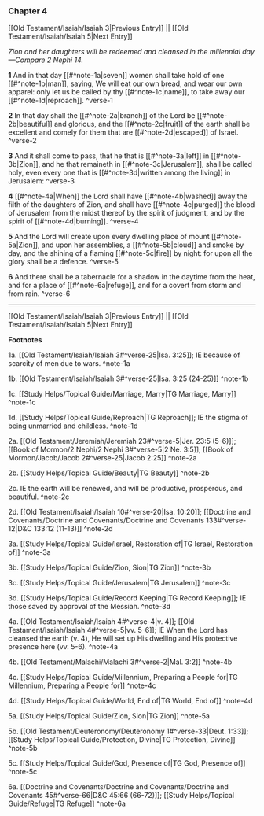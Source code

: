 ### Chapter 4

[[Old Testament/Isaiah/Isaiah 3|Previous Entry]]  ||  [[Old Testament/Isaiah/Isaiah 5|Next Entry]]

*Zion and her daughters will be redeemed and cleansed in the millennial day—Compare 2 Nephi 14.*

**1**  And in that day [[#^note-1a|seven]] women shall take hold of one [[#^note-1b|man]], saying, We will eat our own bread, and wear our own apparel: only let us be called by thy [[#^note-1c|name]], to take away our [[#^note-1d|reproach]]. ^verse-1

**2**  In that day shall the [[#^note-2a|branch]] of the Lord be [[#^note-2b|beautiful]] and glorious, and the [[#^note-2c|fruit]] of the earth shall be excellent and comely for them that are [[#^note-2d|escaped]] of Israel. ^verse-2

**3**  And it shall come to pass, that he that is [[#^note-3a|left]] in [[#^note-3b|Zion]], and he that remaineth in [[#^note-3c|Jerusalem]], shall be called holy, even every one that is [[#^note-3d|written among the living]] in Jerusalem: ^verse-3

**4**  [[#^note-4a|When]] the Lord shall have [[#^note-4b|washed]] away the filth of the daughters of Zion, and shall have [[#^note-4c|purged]] the blood of Jerusalem from the midst thereof by the spirit of judgment, and by the spirit of [[#^note-4d|burning]]. ^verse-4

**5**  And the Lord will create upon every dwelling place of mount [[#^note-5a|Zion]], and upon her assemblies, a [[#^note-5b|cloud]] and smoke by day, and the shining of a flaming [[#^note-5c|fire]] by night: for upon all the glory shall be a defence. ^verse-5

**6**  And there shall be a tabernacle for a shadow in the daytime from the heat, and for a place of [[#^note-6a|refuge]], and for a covert from storm and from rain. ^verse-6


---
[[Old Testament/Isaiah/Isaiah 3|Previous Entry]]  ||  [[Old Testament/Isaiah/Isaiah 5|Next Entry]]


**Footnotes**


1a. [[Old Testament/Isaiah/Isaiah 3#^verse-25|Isa. 3:25]]; IE because of scarcity of men due to wars.  ^note-1a

1b. [[Old Testament/Isaiah/Isaiah 3#^verse-25|Isa. 3:25 (24-25)]] ^note-1b

1c. [[Study Helps/Topical Guide/Marriage, Marry|TG Marriage, Marry]] ^note-1c

1d. [[Study Helps/Topical Guide/Reproach|TG Reproach]]; IE the stigma of being unmarried and childless.  ^note-1d

2a. [[Old Testament/Jeremiah/Jeremiah 23#^verse-5|Jer. 23:5 (5-6)]]; [[Book of Mormon/2 Nephi/2 Nephi 3#^verse-5|2 Ne. 3:5]]; [[Book of Mormon/Jacob/Jacob 2#^verse-25|Jacob 2:25]] ^note-2a

2b. [[Study Helps/Topical Guide/Beauty|TG Beauty]] ^note-2b

2c. IE the earth will be renewed, and will be productive, prosperous, and beautiful. ^note-2c

2d. [[Old Testament/Isaiah/Isaiah 10#^verse-20|Isa. 10:20]]; [[Doctrine and Covenants/Doctrine and Covenants/Doctrine and Covenants 133#^verse-12|D&C 133:12 (11-13)]] ^note-2d

3a. [[Study Helps/Topical Guide/Israel, Restoration of|TG Israel, Restoration of]] ^note-3a

3b. [[Study Helps/Topical Guide/Zion, Sion|TG Zion]] ^note-3b

3c. [[Study Helps/Topical Guide/Jerusalem|TG Jerusalem]] ^note-3c

3d. [[Study Helps/Topical Guide/Record Keeping|TG Record Keeping]]; IE those saved by approval of the Messiah.  ^note-3d

4a. [[Old Testament/Isaiah/Isaiah 4#^verse-4|v. 4]]; [[Old Testament/Isaiah/Isaiah 4#^verse-5|vv. 5-6]]; IE When the Lord has cleansed the earth (v. 4), He will set up His dwelling and His protective presence here (vv. 5-6). ^note-4a

4b. [[Old Testament/Malachi/Malachi 3#^verse-2|Mal. 3:2]] ^note-4b

4c. [[Study Helps/Topical Guide/Millennium, Preparing a People for|TG Millennium, Preparing a People for]] ^note-4c

4d. [[Study Helps/Topical Guide/World, End of|TG World, End of]] ^note-4d

5a. [[Study Helps/Topical Guide/Zion, Sion|TG Zion]] ^note-5a

5b. [[Old Testament/Deuteronomy/Deuteronomy 1#^verse-33|Deut. 1:33]]; [[Study Helps/Topical Guide/Protection, Divine|TG Protection, Divine]] ^note-5b

5c. [[Study Helps/Topical Guide/God, Presence of|TG God, Presence of]] ^note-5c

6a. [[Doctrine and Covenants/Doctrine and Covenants/Doctrine and Covenants 45#^verse-66|D&C 45:66 (66-72)]]; [[Study Helps/Topical Guide/Refuge|TG Refuge]] ^note-6a